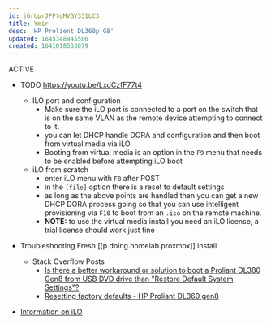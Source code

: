 ```yaml
---
id: j6rUprJFPtgMVGY331LC3
title: Ymir
desc: 'HP Prolient DL360p G8'
updated: 1645348945580
created: 1641018533079
---
```


ACTIVE

- TODO <https://youtu.be/LxdCzfF77t4>
    - ILO port and configuration
      - Make sure the iLO port is connected to a port on the switch that is on the same VLAN as the remote device attempting to connect to it.
      - you can let DHCP handle DORA and configuration and then boot from virtual media via iLO
      - Booting from virtual media is an option in the `F9` menu that needs to be enabled before attempting iLO boot
    - iLO from scratch
      - enter iLO menu with `F8` after POST
      - in the `[file]` option there is a reset to default settings
      - as long as the above points are handled then you can get a new DHCP DORA process going so that you can use intelligent provisioning via `F10` to boot from an `.iso` on the remote machine.
      - **NOTE:** to use the virtual media install you need an iLO license, a trial license should work just fine

- Troubleshooting Fresh [[p.doing.homelab.proxmox]] install
    - Stack Overflow Posts
        - [Is there a better workaround or solution to boot a Proliant DL380 Gen8 from USB DVD drive than "Restore Default System Settings"?][1]
        - [Resetting factory defaults - HP Proliant DL360 gen8][2]
- [Information on iLO][3]

[1]: https://serverfault.com/questions/556775/is-there-a-better-workaround-or-solution-to-boot-a-proliant-dl380-gen8-from-usb
[2]: https://serverfault.com/questions/662448/resetting-factory-defaults-hp-proliant-dl360-gen8?noredirect=1&lq=1
[3]: https://en.wikipedia.org/wiki/HP_Integrated_Lights-Out
